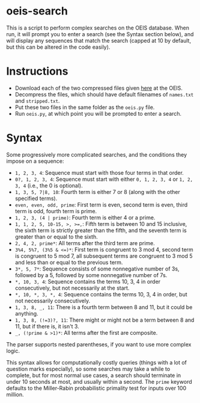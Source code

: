 # oeis-search
This is a script to perform complex searches on the OEIS database. When run, it will prompt you to enter a search (see the Syntax section below), and will display any sequences that match the search (capped at 10 by default, but this can be altered in the code easily). 

# Instructions

* Download each of the two compressed files given [here](https://oeis.org/wiki/Welcome#Compressed_Versions) at the OEIS.
* Decompress the files, which should have default filenames of `names.txt` and `stripped.txt`.
* Put these two files in the same folder as the `oeis.py` file.
* Run `oeis.py`, at which point you will be prompted to enter a search. 

# Syntax

Some progressively more complicated searches, and the conditions they impose on a sequence: 

* `1, 2, 3, 4`: Sequence must start with those four terms in that order.
* `0?, 1, 2, 3, 4`: Sequence must start with either `0, 1, 2, 3, 4` or `1, 2, 3, 4` (i.e., the 0 is optional).
* `1, 3, 5, 7|8, 10`: Fourth term is either 7 or 8 (along with the other specified terms).
* `even, even, odd, prime`: First term is even, second term is even, third term is odd, fourth term is prime. 
* `1, 2, 3, (4 | prime)`: Fourth term is either 4 or a prime.
* `1, 1, 2, 5, 10-15, >, >=,`: Fifth term is between 10 and 15 inclusive, the sixth term is strictly greater than the fifth, and the seventh term is greater than or equal to the sixth. 
* `2, 4, 2, prime*`: All terms after the third term are prime.
* `3%4, 5%7, (3%5 & <=)*`: First term is congruent to 3 mod 4, second term is congruent to 5 mod 7, all subsequent terms are congruent to 3 mod 5 and less than or equal to the previous term.
* `3*, 5, 7*`: Sequence consists of some nonnegative number of 3s, followed by a 5, followed by some nonnegative number of 7s. 
* `*, 10, 3, 4`: Sequence contains the terms 10, 3, 4 in order consecutively, but not necessarily at the start. 
* `*, 10, *, 3, *, 4`: Sequence contains the terms 10, 3, 4 in order, but not necessarily consecutively.
* `1, 3, 8, _, 11`: There is a fourth term between 8 and 11, but it could be anything.
* `1, 3, 8, (!=3)?, 11`: There might or might not be a term between 8 and 11, but if there is, it isn't 3.
* `_, (!prime & >1)*`: All terms after the first are composite.

The parser supports nested parentheses, if you want to use more complex logic.

This syntax allows for computationally costly queries (things with a lot of question marks especially), so some searches may take a while to complete, but for most normal use cases, a search should terminate in under 10 seconds at most, and usually within a second. The `prime` keyword defaults to the Miller-Rabin probabilistic primality test for inputs over 100 million.



